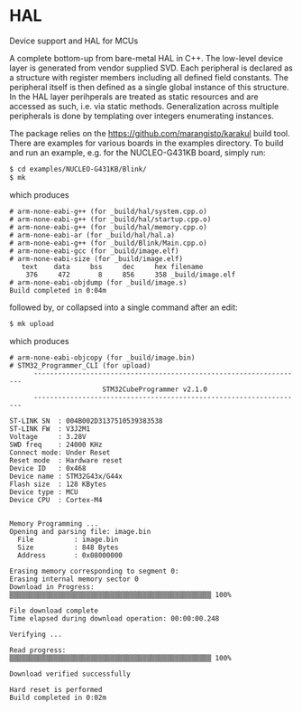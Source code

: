 # HAL
Device support and HAL for MCUs

A complete bottom-up from bare-metal HAL in C++. The low-level device layer is generated from vendor supplied SVD. Each peripheral is declared as a structure with register members including all defined field constants. The peripheral itself is then defined as a single global instance of this structure. In the HAL layer perihperals are treated as static resources and are accessed as such, i.e. via static methods. Generalization across multiple peripherals is done by templating over integers enumerating instances.

The package relies on the https://github.com/marangisto/karakul build tool. There are examples for various boards in the examples directory. To build and run an example, e.g. for the NUCLEO-G431KB board, simply run:

```sh
$ cd examples/NUCLEO-G431KB/Blink/
$ mk
```
which produces
```
# arm-none-eabi-g++ (for _build/hal/system.cpp.o)
# arm-none-eabi-g++ (for _build/hal/startup.cpp.o)
# arm-none-eabi-g++ (for _build/hal/memory.cpp.o)
# arm-none-eabi-ar (for _build/hal/hal.a)
# arm-none-eabi-g++ (for _build/Blink/Main.cpp.o)
# arm-none-eabi-gcc (for _build/image.elf)
# arm-none-eabi-size (for _build/image.elf)
   text    data     bss     dec     hex filename
    376     472       8     856     358 _build/image.elf
# arm-none-eabi-objdump (for _build/image.s)
Build completed in 0:04m
```
followed by, or collapsed into a single command after an edit:
```sh
$ mk upload
```
which produces
```
# arm-none-eabi-objcopy (for _build/image.bin)
# STM32_Programmer_CLI (for upload)
      -------------------------------------------------------------------
                       STM32CubeProgrammer v2.1.0
      -------------------------------------------------------------------

ST-LINK SN  : 004B002D3137510539383538
ST-LINK FW  : V3J2M1
Voltage     : 3.28V
SWD freq    : 24000 KHz
Connect mode: Under Reset
Reset mode  : Hardware reset
Device ID   : 0x468
Device name : STM32G43x/G44x
Flash size  : 128 KBytes
Device type : MCU
Device CPU  : Cortex-M4


Memory Programming ...
Opening and parsing file: image.bin
  File          : image.bin
  Size          : 848 Bytes
  Address       : 0x08000000

Erasing memory corresponding to segment 0:
Erasing internal memory sector 0
Download in Progress:
▒▒▒▒▒▒▒▒▒▒▒▒▒▒▒▒▒▒▒▒▒▒▒▒▒▒▒▒▒▒▒▒▒▒▒▒▒▒▒▒▒▒▒▒▒▒▒▒▒▒ 100%

File download complete
Time elapsed during download operation: 00:00:00.248

Verifying ...

Read progress:
▒▒▒▒▒▒▒▒▒▒▒▒▒▒▒▒▒▒▒▒▒▒▒▒▒▒▒▒▒▒▒▒▒▒▒▒▒▒▒▒▒▒▒▒▒▒▒▒▒▒ 100%

Download verified successfully

Hard reset is performed
Build completed in 0:02m
```
